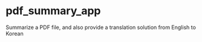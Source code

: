 # pdf_summary_app
Summarize a PDF file, and also provide a translation solution from English to Korean
